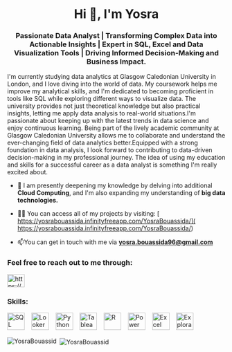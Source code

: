 <h1 align="center">Hi 👋, I'm Yosra </h1>
<h3 align="center">Passionate Data Analyst | Transforming Complex Data into Actionable Insights | Expert in SQL, Excel and Data Visualization Tools | Driving Informed Decision-Making and Business Impact.</h3>


<p align="left">I'm currently studying data analytics at Glasgow Caledonian University in London, and I love diving into the world of data. My coursework helps me improve my analytical skills, and I'm dedicated to becoming proficient in tools like SQL while exploring different ways to visualize data. The university provides not just theoretical knowledge but also practical insights, letting me apply data analysis to real-world situations.I'm passionate about keeping up with the latest trends in data science and enjoy continuous learning. Being part of the lively academic community at Glasgow Caledonian University allows me to collaborate and understand the ever-changing field of data analytics better.Equipped with a strong foundation in data analysis, I look forward to contributing to data-driven decision-making in my professional journey. The idea of using my education and skills for a successful career as a data analyst is something I'm really excited about.</p>

- 🌱 I am presently deepening my knowledge by delving into additional **Cloud Computing**, and I'm also expanding my understanding of **big data technologies.**

- 👨‍💻 You can access all of my projects by visiting: [
https://yosrabouassida.infinityfreeapp.com/YosraBouassida/](
https://yosrabouassida.infinityfreeapp.com/YosraBouassida/)

- 📫You can get in touch with me via  **yosra.bouassida96@gmail.com**

<h3 align="left">Feel free to reach out to me through:</h3>
<p align="left">
<a href="https://www.linkedin.com/in/yosra-bouassida-b76b19157/ target="blank"><img align="center" src="https://raw.githubusercontent.com/rahuldkjain/github-profile-readme-generator/master/src/images/icons/Social/linked-in-alt.svg" alt="https://www.linkedin.com/in/yosra-bouassida-b76b19157/" height="30" width="40" /></a>
</p>

<h3 align="left"> Skills:</h3>
<p align="left">
  <img src="https://cdn.jsdelivr.net/gh/devicons/devicon/icons/sql/sql-original.svg" alt="SQL" width="40" height="40" />
  <span>&nbsp;&nbsp;</span>
  <img src="https://cdn.jsdelivr.net/gh/devicons/devicon/icons/looker/looker-original.svg" alt="Looker" width="40" height="40" />
  <span>&nbsp;&nbsp;</span>
  <img src="https://cdn.jsdelivr.net/gh/devicons/devicon/icons/python/python-original.svg" alt="Python" width="40" height="40" />
  <span>&nbsp;&nbsp;</span>
  <img src="https://cdn.jsdelivr.net/gh/devicons/devicon/icons/tableau/tableau-original.svg" alt="Tableau" width="40" height="40" />
  <span>&nbsp;&nbsp;</span>
  <img src="https://cdn.jsdelivr.net/gh/devicons/devicon/icons/r/r-original.svg" alt="R" width="40" height="40" />
  <span>&nbsp;&nbsp;</span>
  <img src="https://cdn.jsdelivr.net/gh/devicons/devicon/icons/powerbi/powerbi-plain.svg" alt="Power BI" width="40" height="40" />
  <span>&nbsp;&nbsp;</span>
  <img src="https://cdn.jsdelivr.net/gh/devicons/devicon/icons/excel/excel-plain.svg" alt="Excel" width="40" height="40" />
  <span>&nbsp;&nbsp;</span>
  <img src="https://placeholder-url-for-eda-icon.com/eda-icon.svg" alt="Exploratory Data Analysis" width="40" height="40" />
</p>




<p><img align="left" src="https://github-readme-stats.vercel.app/api/top-langs?username=YosraBouassid&show_icons=true&locale=en&layout=compact" alt="YosraBouassid" /></p>

<p>&nbsp;<img align="center" src="https://github-readme-stats.vercel.app/api?username=YosraBouassid&show_icons=true&locale=en" alt="YosraBouassid" /></p>
